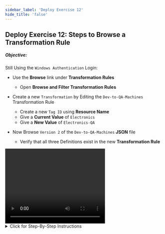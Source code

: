 ```yaml
---
sidebar_label: 'Deploy Exercise 12'
hide_title: 'false'
---
```


## Deploy Exercise 12: Steps to Browse a Transformation Rule

##### Objective:

Still Using the ```Windows Authentication``` Login:

- Use the **Browse** link under **Transformation Rules**
  - Open **Browse and Filter Transformation Rules**

- Create a new ```Transformation``` by Editing the ```Dev-to-QA-Machines``` Transformation Rule
  - Create a new ```Tag ID``` using **Resource Name**
  - Give a **Current Value** of ```Electronics```
  - Give a **New Value** of ```Electronics-QA```

- Now Browse ```Version 2``` of the ```Dev-to-QA-Machines``` **JSON** file  
  - Verify that all three Definitions exist in the new **Transformation Rule**

<video width="320" height="240" controls>
  <source src="imgdeploy/Deploy_BrowseTransformationRules.mp4" type="video/mp4"></source>
Your browser does not support the video tag.
</video>

<details>

<summary>Click for Step-By-Step Instructions</summary>

#### Browse the Transformation Rule created in the previous exercise and add one more Rule to the list of Transformations

1.	Go to the **Transformation Rules** section and click on the **Browse** link - This will open the **Browse and Filter Transformation Rules** screen
2.	Take note of the **Name** text box as this can be used to filter the Transformation Rules when there are many Rules in the database
3.	Now expand the ```Dev-to-QA-Machines``` Transformation Rule by clicking the ```>```
4.	Right-Click the ```Version 1``` of the Transformation Rule and the **Edit a Transformation Rule** screen will open
5.	Click the **green** ```+``` button to open the **Create or Edit a Transformation** screen
6.	From the **Tag ID** dropdown list select **Resource Name**
7.	In the **Current Value** text box, enter ```Electronics```
8.	In the **New Value** text box, enter ```Electronics-QA```
9.	Click the **Save** button to save this new Transformation pattern
10.	Click the **Save** button to save this change to the Transformation Rule
11.	Click **OK** to the popup message that says a new Version of the Transformation Rule has been saved
12.	Check that this new Version is visible in the **Browse and Filter Transformation Rules** screen
13.	Now right-Click ```Version 2``` of the ```Dev-to-QA-Machines ``` Transformation Rule and select **View Definition**. This will open the Definition of ```[Dev-to-QA-Machines] ``` screen
14.	**Machine Names** should be clearly visible as they will be created when the Transformation Rule is used, as should the new Value that will be used for the **Resource Name**
15.	When you have finished viewing the **JSON** format of the Transformation Rule, close the window by clicking the **Close** button
16.	Close the **Browse and Filter Transformation Rules** screen by clicking the **Close** button

</details>
